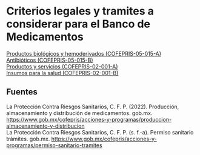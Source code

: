# Criterios legales y tramites a considerar para el Banco de Medicamentos
[Productos biológicos y hemoderivados (COFEPRIS-05-015-A)​​​​](https://www.gob.mx/cms/uploads/attachment/file/652251/COFEPRIS-05-015-A.pdf) <br>
[Antibióticos (COFEPRIS-05-015-B)​​​](https://www.gob.mx/cms/uploads/attachment/file/652252/COFEPRIS-05-015-B.pdf) <br>
[Productos y servicios (COFEPRIS-02-001-A)​​​](https://www.gob.mx/cms/uploads/attachment/file/652237/COFEPRIS-02-001-A.pdf) <br>
[Insumos para la salud (COFEPRIS-02-001-B)​​​](https://www.gob.mx/cms/uploads/attachment/file/652238/COFEPRIS-02-001-B.pdf) <br>

## Fuentes
La Protección Contra Riesgos Sanitarios, C. F. P. (2022). Producción, almacenamiento y distribución de medicamentos. gob.mx. https://www.gob.mx/cofepris/acciones-y-programas/produccion-almacenamiento-y-distribucion <br>
La Protección Contra Riesgos Sanitarios, C. F. P. (s. f.-a). Permiso sanitario trámites. gob.mx. https://www.gob.mx/cofepris/acciones-y-programas/permiso-sanitario-tramites <br>
